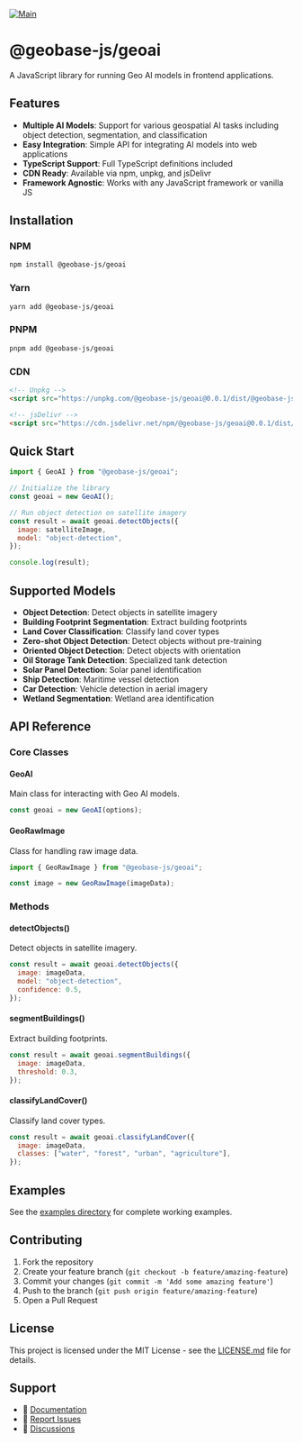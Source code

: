 [![Main](https://github.com/decision-labs/geobase-ai.js/actions/workflows/main.yml/badge.svg)](https://github.com/decision-labs/geobase-ai.js/actions/workflows/main.yml)

# @geobase-js/geoai

A JavaScript library for running Geo AI models in frontend applications.

## Features

- **Multiple AI Models**: Support for various geospatial AI tasks including object detection, segmentation, and classification
- **Easy Integration**: Simple API for integrating AI models into web applications
- **TypeScript Support**: Full TypeScript definitions included
- **CDN Ready**: Available via npm, unpkg, and jsDelivr
- **Framework Agnostic**: Works with any JavaScript framework or vanilla JS

## Installation

### NPM

```bash
npm install @geobase-js/geoai
```

### Yarn

```bash
yarn add @geobase-js/geoai
```

### PNPM

```bash
pnpm add @geobase-js/geoai
```

### CDN

```html
<!-- Unpkg -->
<script src="https://unpkg.com/@geobase-js/geoai@0.0.1/dist/@geobase-js/geoai.js"></script>

<!-- jsDelivr -->
<script src="https://cdn.jsdelivr.net/npm/@geobase-js/geoai@0.0.1/dist/@geobase-js/geoai.js"></script>
```

## Quick Start

```javascript
import { GeoAI } from "@geobase-js/geoai";

// Initialize the library
const geoai = new GeoAI();

// Run object detection on satellite imagery
const result = await geoai.detectObjects({
  image: satelliteImage,
  model: "object-detection",
});

console.log(result);
```

## Supported Models

- **Object Detection**: Detect objects in satellite imagery
- **Building Footprint Segmentation**: Extract building footprints
- **Land Cover Classification**: Classify land cover types
- **Zero-shot Object Detection**: Detect objects without pre-training
- **Oriented Object Detection**: Detect objects with orientation
- **Oil Storage Tank Detection**: Specialized tank detection
- **Solar Panel Detection**: Solar panel identification
- **Ship Detection**: Maritime vessel detection
- **Car Detection**: Vehicle detection in aerial imagery
- **Wetland Segmentation**: Wetland area identification

## API Reference

### Core Classes

#### GeoAI

Main class for interacting with Geo AI models.

```javascript
const geoai = new GeoAI(options);
```

#### GeoRawImage

Class for handling raw image data.

```javascript
import { GeoRawImage } from "@geobase-js/geoai";

const image = new GeoRawImage(imageData);
```

### Methods

#### detectObjects()

Detect objects in satellite imagery.

```javascript
const result = await geoai.detectObjects({
  image: imageData,
  model: "object-detection",
  confidence: 0.5,
});
```

#### segmentBuildings()

Extract building footprints.

```javascript
const result = await geoai.segmentBuildings({
  image: imageData,
  threshold: 0.3,
});
```

#### classifyLandCover()

Classify land cover types.

```javascript
const result = await geoai.classifyLandCover({
  image: imageData,
  classes: ["water", "forest", "urban", "agriculture"],
});
```

## Examples

See the [examples directory](./examples/) for complete working examples.

## Contributing

1. Fork the repository
2. Create your feature branch (`git checkout -b feature/amazing-feature`)
3. Commit your changes (`git commit -m 'Add some amazing feature'`)
4. Push to the branch (`git push origin feature/amazing-feature`)
5. Open a Pull Request

## License

This project is licensed under the MIT License - see the [LICENSE.md](LICENSE.md) file for details.

## Support

- 📖 [Documentation](https://docs.geobase.app/geoaijs)
- 🐛 [Report Issues](https://github.com/decision-labs/geobase-ai.js/issues)
- 💬 [Discussions](https://github.com/decision-labs/geobase-ai.js/discussions)
